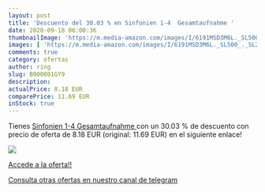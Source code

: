 ```yaml
---
layout: post
title: 'Descuento del 30.03 % en Sinfonien 1-4  Gesamtaufnahme '
date: 2020-09-18 06:00:36
thumbnailImage: 'https://m.media-amazon.com/images/I/6191MSD3M6L._SL500_._SL200_.gif'
images: [ 'https://m.media-amazon.com/images/I/6191MSD3M6L._SL500_._SL200_.gif' ]
comments: true
category: ofertas
author: ring
slug: B000001GY9
description:
actualPrice: 8.18 EUR
comparePrice: 11.69 EUR
inStock: true
---
```


Tienes [Sinfonien 1-4  Gesamtaufnahme ](https://www.amazon.com/dp/B000001GY9/?tag=redken08-20) con un 30.03 % de descuento con precio de oferta de 8.18 EUR (original: 11.69 EUR) en el siguiente enlace!

[![](https://m.media-amazon.com/images/I/6191MSD3M6L._SL500_._SL200_.gif)](https://www.amazon.com/dp/B000001GY9/?tag=redken08-20)

[Accede a la oferta!!](https://www.amazon.com/dp/B000001GY9/?tag=redken08-20)

[Consulta otras ofertas en nuestro canal de telegram](https://t.me/s/ofertas25)
